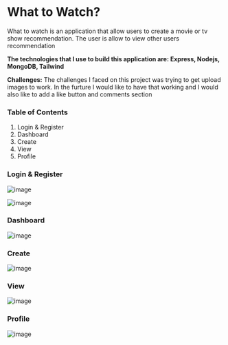 <h1>What to Watch?</h1>

<p>What to watch is an application that allow users to create a movie or tv show recommendation. The user is allow to view other users recommendation</p>

<p><b>The technologies that I use to build this application are: Express, Nodejs, MongoDB, Tailwind</b></p>

<p><b>Challenges:</b> The challenges I faced on this project was trying to get upload images to work. In the furture I would like to have that working and 
I would also like to add a like button and comments section</p>

<h3>Table of Contents</h3>

<ol>
    <li>Login & Register</li>
    <li>Dashboard</li>
    <li>Create</li>
    <li>View</li>
    <li>Profile</li>
</ol>

<h3>Login & Register</h3>

![image](https://user-images.githubusercontent.com/86845092/147963068-4be80ef0-037a-47ea-a686-29965bf055a6.png)

![image](https://user-images.githubusercontent.com/86845092/147963659-465500ad-4eac-4b1a-baed-3607c648689f.png)

<h3>Dashboard</h3>

![image](https://user-images.githubusercontent.com/86845092/147964471-90624194-3a96-4728-be05-6a98947e5f31.png)

<h3>Create</h3>

![image](https://user-images.githubusercontent.com/86845092/147964652-a0a59587-24b0-4dce-b9d4-bcf693acbec0.png)

<h3>View</h3>

![image](https://user-images.githubusercontent.com/86845092/147964797-bf3de526-e597-484f-8b82-f9e59911fc9d.png)

<h3>Profile</h3>

![image](https://user-images.githubusercontent.com/86845092/147965290-6e6c34c2-fac8-4574-88b6-974b1871ebff.png)
